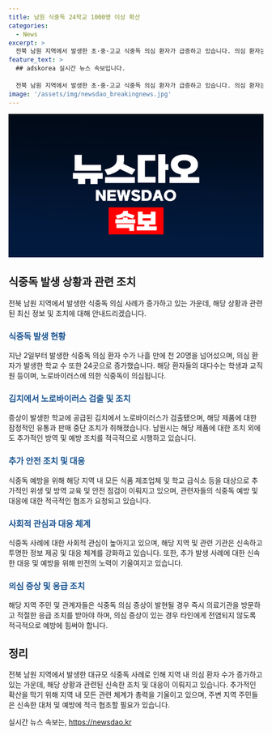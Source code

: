 ```yaml
---
title: 남원 식중독 24학교 1000명 이상 확산
categories:
  - News
excerpt: >
  전북 남원 지역에서 발생한 초·중·고교 식중독 의심 환자가 급증하고 있습니다. 의심 환자는 20명을 넘어섰으며, 24개 학교에서 발생했습니다. 환자 대부분은 학생과 교직원으로, 노로바이러스 의심이 높습니다. 해당 학교에 공급된 김치에서 노로바이러스가 검출되어 유통과 판매가 중단됐습니다. 식중독 관련 추가 소식은 KBS뉴스를 통해 확인할 수 있습니다.
feature_text: >
  ## adskorea 실시간 뉴스 속보입니다.

  전북 남원 지역에서 발생한 초·중·고교 식중독 의심 환자가 급증하고 있습니다. 의심 환자는 20명을 넘어섰으며, 24개 학교에서 발생했습니다. 환자 대부분은 학생과 교직원으로, 노로바이러스 의심이 높습니다. 해당 학교에 공급된 김치에서 노로바이러스가 검출되어 유통과 판매가 중단됐습니다. 식중독 관련 추가 소식은 KBS뉴스를 통해 확인할 수 있습니다.
image: '/assets/img/newsdao_breakingnews.jpg'
---
```


<p><img src="/assets/img/newsdao_breakingnews.jpg" alt="adskorea 속보" /></p>

<h2 data-ke-size="size26">식중독 발생 상황과 관련 조치</h2>

<p data-ke-size="size16">전북 남원 지역에서 발생한 식중독 의심 사례가 증가하고 있는 가운데, 해당 상황과 관련된 최신 정보 및 조치에 대해 안내드리겠습니다.</p>

<h3><b><span style="color: #1a5490;">식중독 발생 현황</span></b></h3>

<p data-ke-size="size16">지난 2일부터 발생한 식중독 의심 환자 수가 나흘 만에 천 20명을 넘어섰으며, 의심 환자가 발생한 학교 수 또한 24곳으로 증가했습니다. 해당 환자들의 대다수는 학생과 교직원 등이며, 노로바이러스에 의한 식중독이 의심됩니다.</p>

<h3><b><span style="color: #1a5490;">김치에서 노로바이러스 검출 및 조치</span></b></h3>

<p data-ke-size="size16">증상이 발생한 학교에 공급된 김치에서 노로바이러스가 검출됐으며, 해당 제품에 대한 잠정적인 유통과 판매 중단 조치가 취해졌습니다. 남원시는 해당 제품에 대한 조치 외에도 추가적인 방역 및 예방 조치를 적극적으로 시행하고 있습니다.</p>

<h3><b><span style="color: #1a5490;">추가 안전 조치 및 대응</span></b></h3>

<p data-ke-size="size16">식중독 예방을 위해 해당 지역 내 모든 식품 제조업체 및 학교 급식소 등을 대상으로 추가적인 위생 및 방역 교육 및 안전 점검이 이뤄지고 있으며, 관련자들의 식중독 예방 및 대응에 대한 적극적인 협조가 요청되고 있습니다.</p>

<h3><b><span style="color: #1a5490;">사회적 관심과 대응 체계</span></b></h3>

<p data-ke-size="size16">식중독 사례에 대한 사회적 관심이 높아지고 있으며, 해당 지역 및 관련 기관은 신속하고 투명한 정보 제공 및 대응 체계를 강화하고 있습니다. 또한, 추가 발생 사례에 대한 신속한 대응 및 예방을 위해 만전의 노력이 기울여지고 있습니다.</p>

<h3><b><span style="color: #1a5490;">의심 증상 및 응급 조치</span></b></h3>

<p data-ke-size="size16">해당 지역 주민 및 관계자들은 식중독 의심 증상이 발현될 경우 즉시 의료기관을 방문하고 적절한 응급 조치를 받아야 하며, 의심 증상이 있는 경우 타인에게 전염되지 않도록 적극적으로 예방에 힘써야 합니다.</p>

<h2 data-ke-size="size26">정리</h2>

<p data-ke-size="size16">전북 남원 지역에서 발생한 대규모 식중독 사례로 인해 지역 내 의심 환자 수가 증가하고 있는 가운데, 해당 상황과 관련된 신속한 조치 및 대응이 이뤄지고 있습니다. 추가적인 확산을 막기 위해 지역 내 모든 관련 체계가 총력을 기울이고 있으며, 주변 지역 주민들은 신속한 대처 및 예방에 적극 협조할 필요가 있습니다.</p>
실시간 뉴스 속보는, <a href="https://newsdao.kr" rel="dofollow">https://newsdao.kr</a>


